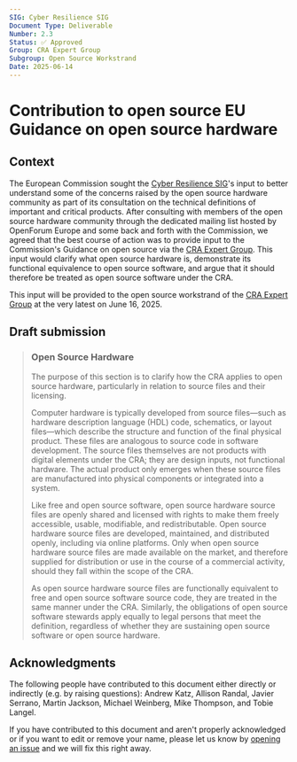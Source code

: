 ```yaml
---
SIG: Cyber Resilience SIG
Document Type: Deliverable
Number: 2.3
Status: ✅ Approved
Group: CRA Expert Group
Subgroup: Open Source Workstrand
Date: 2025-06-14
---
```


# Contribution to open source EU Guidance on open source hardware

## Context

The European Commission sought the [Cyber Resilience SIG](../../)'s input to better understand some of the concerns raised by the open source hardware community as part of its consultation on the technical definitions of important and critical products. After consulting with members of the open source hardware community through the dedicated mailing list hosted by OpenForum Europe and some back and forth with the Commission, we agreed that the best course of action was to provide input to the Commission's Guidance on open source via the [CRA Expert Group](../../#cra-expert-group). This input would clarify what open source hardware is, demonstrate its functional equivalence to open source software, and argue that it should therefore be treated as open source software under the CRA.

This input will be provided to the open source workstrand of the [CRA Expert Group](../../#cra-expert-group) at the very latest on June 16, 2025.

## Draft submission

> ### Open Source Hardware
> 
> The purpose of this section is to clarify how the CRA applies to open source hardware, particularly in relation to source files and their licensing.
> 
> Computer hardware is typically developed from source files—such as hardware description language (HDL) code, schematics, or layout files—which describe the structure and function of the final physical product. These files are analogous to source code in software development. The source files themselves are not products with digital elements under the CRA; they are design inputs, not functional hardware. The actual product only emerges when these source files are manufactured into physical components or integrated into a system.
> 
> Like free and open source software, open source hardware source files are openly shared and licensed with rights to make them freely accessible, usable, modifiable, and redistributable. Open source hardware source files are developed, maintained, and distributed openly, including via online platforms. Only when open source hardware source files are made available on the market, and therefore supplied for distribution or use in the course of a commercial activity, should they fall within the scope of the CRA.
> 
> As open source hardware source files are functionally equivalent to free and open source software source code, they are treated in the same manner under the CRA. Similarly, the obligations of open source software stewards apply equally to legal persons that meet the definition, regardless of whether they are sustaining open source software or open source hardware.


## Acknowledgments

The following people have contributed to this document either directly or indirectly (e.g. by raising questions):
Andrew Katz,
Allison Randal,
Javier Serrano,
Martin Jackson,
Michael Weinberg,
Mike Thompson,
and Tobie Langel.

If you have contributed to this document and aren't properly acknowledged or if you want to edit or remove your name, please let us know by [opening an issue](https://github.com/orcwg/orcwg/issues/new) and we will fix this right away.


